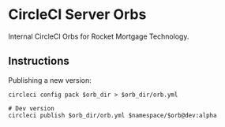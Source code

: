 # CircleCI Server Orbs

Internal CircleCI Orbs for Rocket Mortgage Technology.


## Instructions

Publishing a new version:
```
circleci config pack $orb_dir > $orb_dir/orb.yml

# Dev version
circleci publish $orb_dir/orb.yml $namespace/$orb@dev:alpha

```
